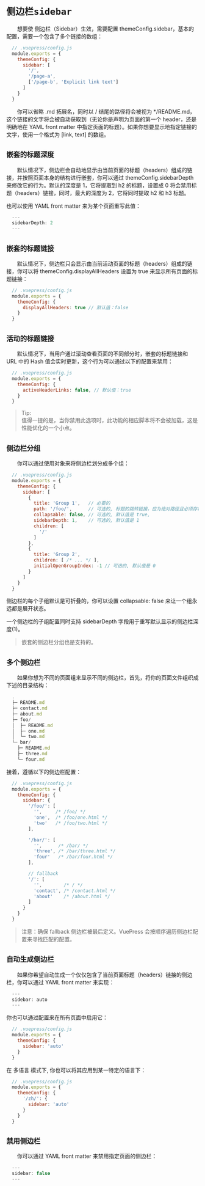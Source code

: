 # `侧边栏sidebar`

&emsp;&emsp;想要使 侧边栏（Sidebar）生效，需要配置 themeConfig.sidebar，基本的配置，需要一个包含了多个链接的数组：

  ```js
    // .vuepress/config.js
    module.exports = {
      themeConfig: {
        sidebar: [
          '/',
          '/page-a',
          ['/page-b', 'Explicit link text']
        ]
      }
    }
  ```

  &emsp;&emsp;你可以省略 .md 拓展名，同时以 / 结尾的路径将会被视为 */README.md，这个链接的文字将会被自动获取到（无论你是声明为页面的第一个 header，还是明确地在 YAML front matter 中指定页面的标题）。如果你想要显示地指定链接的文字，使用一个格式为 [link, text] 的数组。


## `嵌套的标题深度`

  &emsp;&emsp;默认情况下，侧边栏会自动地显示由当前页面的标题（headers）组成的链接，并按照页面本身的结构进行嵌套，你可以通过 themeConfig.sidebarDepth 来修改它的行为。默认的深度是 1，它将提取到 h2 的标题，设置成 0 将会禁用标题（headers）链接，同时，最大的深度为 2，它将同时提取 h2 和 h3 标题。

  也可以使用 YAML front matter 来为某个页面重写此值：
  ```js
    ---
    sidebarDepth: 2
    ---
  ```

## `嵌套的标题链接`

  &emsp;&emsp;默认情况下，侧边栏只会显示由当前活动页面的标题（headers）组成的链接，你可以将 themeConfig.displayAllHeaders 设置为 true 来显示所有页面的标题链接：
  ```js
    // .vuepress/config.js
    module.exports = {
      themeConfig: {
        displayAllHeaders: true // 默认值：false
      }
    }
  ```

## `活动的标题链接`

  &emsp;&emsp;默认情况下，当用户通过滚动查看页面的不同部分时，嵌套的标题链接和 URL 中的 Hash 值会实时更新，这个行为可以通过以下的配置来禁用：
  ```js
    // .vuepress/config.js
    module.exports = {
      themeConfig: {
        activeHeaderLinks: false, // 默认值：true
      }
    }
  ```

  > Tip: <br>
  > 值得一提的是，当你禁用此选项时，此功能的相应脚本将不会被加载，这是性能优化的一个小点。

## `侧边栏分组`

  &emsp;&emsp;你可以通过使用对象来将侧边栏划分成多个组：
  ```js
    // .vuepress/config.js
    module.exports = {
      themeConfig: {
        sidebar: [
          {
            title: 'Group 1',   // 必要的
            path: '/foo/',      // 可选的, 标题的跳转链接，应为绝对路径且必须存在
            collapsable: false, // 可选的, 默认值是 true,
            sidebarDepth: 1,    // 可选的, 默认值是 1
            children: [
              '/'
            ]
          },
          {
            title: 'Group 2',
            children: [ /* ... */ ],
            initialOpenGroupIndex: -1 // 可选的, 默认值是 0
          }
        ]
      }
    }
  ```

  侧边栏的每个子组默认是可折叠的，你可以设置 collapsable: false 来让一个组永远都是展开状态。

  一个侧边栏的子组配置同时支持 sidebarDepth 字段用于重写默认显示的侧边栏深度(1)。
  > 嵌套的侧边栏分组也是支持的。

## `多个侧边栏`

  &emsp;&emsp;如果你想为不同的页面组来显示不同的侧边栏，首先，将你的页面文件组织成下述的目录结构：
  ```js
    .
    ├─ README.md
    ├─ contact.md
    ├─ about.md
    ├─ foo/
    │  ├─ README.md
    │  ├─ one.md
    │  └─ two.md
    └─ bar/
      ├─ README.md
      ├─ three.md
      └─ four.md
  ```
  接着，遵循以下的侧边栏配置：
  ```js
    // .vuepress/config.js
    module.exports = {
      themeConfig: {
        sidebar: {
          '/foo/': [
            '',     /* /foo/ */
            'one',  /* /foo/one.html */
            'two'   /* /foo/two.html */
          ],

          '/bar/': [
            '',      /* /bar/ */
            'three', /* /bar/three.html */
            'four'   /* /bar/four.html */
          ],

          // fallback
          '/': [
            '',        /* / */
            'contact', /* /contact.html */
            'about'    /* /about.html */
          ]
        }
      }
    }
  ```
  > 注意：确保 fallback 侧边栏被最后定义。VuePress 会按顺序遍历侧边栏配置来寻找匹配的配置。

## `自动生成侧边栏`

  &emsp;&emsp;如果你希望自动生成一个仅仅包含了当前页面标题（headers）链接的侧边栏，你可以通过 YAML front matter 来实现：
  ```js
    ---
    sidebar: auto
    ---
  ```
  你也可以通过配置来在所有页面中启用它：
  ```js
    // .vuepress/config.js
    module.exports = {
      themeConfig: {
        sidebar: 'auto'
      }
    }
  ```
  在 多语言 模式下, 你也可以将其应用到某一特定的语言下：
  ```js
    // .vuepress/config.js
    module.exports = {
      themeConfig: {
        '/zh/': {
          sidebar: 'auto'
        }
      }
    }
  ```

## `禁用侧边栏`

  &emsp;&emsp;你可以通过 YAML front matter 来禁用指定页面的侧边栏：
  ```js
    ---
    sidebar: false
    ---
  ```